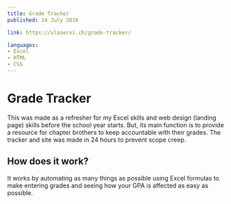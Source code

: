 ```yaml
---
title: Grade Tracker
published: 24 July 2016

link: https://vlaservi.ch/grade-tracker/

languages:
- Excel
- HTML
- CSS
---
```


# Grade Tracker

This was made as a refresher for my Excel skills and web design (landing page) skills before the school year starts. 
But, its main function is to provide a resource for chapter brothers to keep accountable with their grades.
The tracker and site was made in 24 hours to prevent scope creep.

## How does it work?

It works by automating as many things as possible using Excel formulas to make entering grades and seeing how your GPA is affected as easy as possible.
